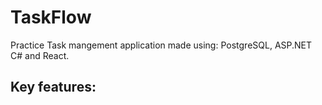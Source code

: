 # TaskFlow

Practice Task mangement application made using: PostgreSQL, ASP.NET C# and React.

Key features:
 - 